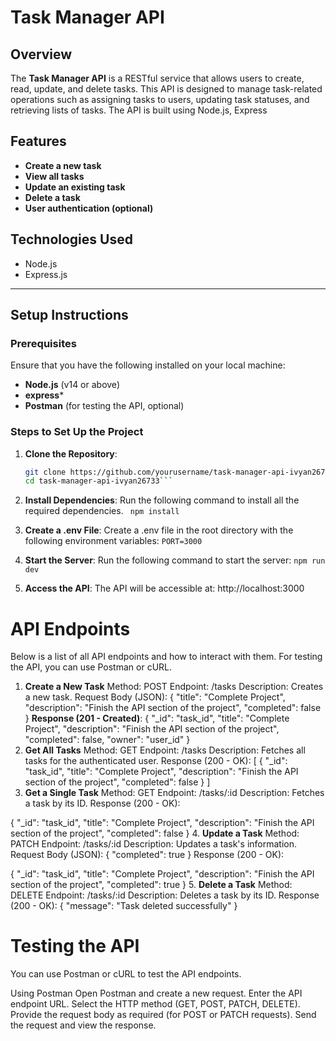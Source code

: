 # Task Manager API

## Overview
The **Task Manager API** is a RESTful service that allows users to create, read, update, and delete tasks. This API is designed to manage task-related operations such as assigning tasks to users, updating task statuses, and retrieving lists of tasks. The API is built using Node.js, Express

## Features
- **Create a new task**
- **View all tasks**
- **Update an existing task**
- **Delete a task**
- **User authentication (optional)**

## Technologies Used
- Node.js
- Express.js
  
---

## Setup Instructions

### Prerequisites
Ensure that you have the following installed on your local machine:
- **Node.js** (v14 or above)
- **express***
- **Postman** (for testing the API, optional)

### Steps to Set Up the Project

1. **Clone the Repository**:
   ```bash
   git clone https://github.com/yourusername/task-manager-api-ivyan26733.git
   cd task-manager-api-ivyan26733```

2. **Install Dependencies**: Run the following command to install all the required dependencies.
  ``` npm install```
  
3. **Create a .env File**: Create a .env file in the root directory with the following environment variables:
```PORT=3000```
4. **Start the Server**: Run the following command to start the server:
 ```npm run dev```
5. **Access the API**: The API will be accessible at:
http://localhost:3000


# API Endpoints
 Below is a list of all API endpoints and how to interact with them. For testing the API, you can use Postman or cURL.

1. **Create a New Task**
  Method: POST
  Endpoint: /tasks
  Description: Creates a new task.
  Request Body (JSON):
  {
    "title": "Complete Project",
    "description": "Finish the API section of the project",
    "completed": false
  }
**Response (201 - Created)**:
{
  "_id": "task_id",
  "title": "Complete Project",
  "description": "Finish the API section of the project",
  "completed": false,
  "owner": "user_id"
}
2. **Get All Tasks**
  Method: GET
  Endpoint: /tasks
  Description: Fetches all tasks for the authenticated user.
  Response (200 - OK):
  [
    {
      "_id": "task_id",
      "title": "Complete Project",
      "description": "Finish the API section of the project",
      "completed": false
    }
]
3. **Get a Single Task**
  Method: GET
  Endpoint: /tasks/:id
  Description: Fetches a task by its ID.
  Response (200 - OK):

  {
    "_id": "task_id",
    "title": "Complete Project",
    "description": "Finish the API section of the project",
    "completed": false
  }
4. **Update a Task**
  Method: PATCH
  Endpoint: /tasks/:id
  Description: Updates a task's information.
  Request Body (JSON):
  {
    "completed": true
  }
  Response (200 - OK):
  
  {
    "_id": "task_id",
    "title": "Complete Project",
    "description": "Finish the API section of the project",
    "completed": true
  }
5. **Delete a Task**
  Method: DELETE
  Endpoint: /tasks/:id
  Description: Deletes a task by its ID.
  Response (200 - OK):
  {
    "message": "Task deleted successfully"
  }
  
# Testing the API
You can use Postman or cURL to test the API endpoints.

Using Postman
Open Postman and create a new request.
Enter the API endpoint URL.
Select the HTTP method (GET, POST, PATCH, DELETE).
Provide the request body as required (for POST or PATCH requests).
Send the request and view the response.

